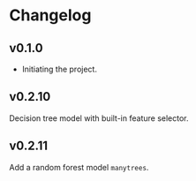 # Changelog

## v0.1.0

  * Initiating the project.

## v0.2.10

Decision tree model with built-in feature selector.

## v0.2.11

Add a random forest model `manytrees`.